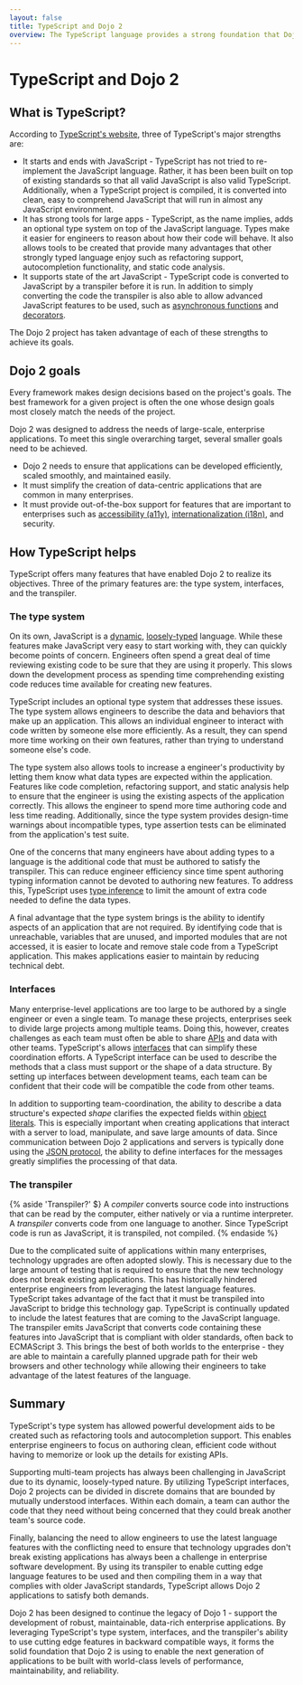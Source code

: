 ```yaml
---
layout: false
title: TypeScript and Dojo 2
overview: The TypeScript language provides a strong foundation that Dojo 2 has built upon to meet its goals. This article highlights Dojo 2's objectives and describes how TypeScript has helped those objectives become a reality.
---
```

# TypeScript and Dojo 2

## What is TypeScript?

According to [TypeScript's website](http://www.typescriptlang.org/index.html), three of TypeScript's major strengths are:

- It starts and ends with JavaScript - TypeScript has not tried to re-implement the JavaScript language. Rather, it has been been built on top of existing standards so that all valid JavaScript is also valid TypeScript. Additionally, when a TypeScript project is compiled, it is converted into clean, easy to comprehend JavaScript that will run in almost any JavaScript environment.
- It has strong tools for large apps - TypeScript, as the name implies, adds an optional type system on top of the JavaScript language. Types make it easier for engineers to reason about how their code will behave. It also allows tools to be created that provide many advantages that other strongly typed language enjoy such as refactoring support, autocompletion functionality, and static code analysis.
- It supports state of the art JavaScript - TypeScript code is converted to JavaScript by a transpiler before it is run. In addition to simply converting the code the transpiler is also able to allow advanced JavaScript features to be used, such as [asynchronous functions](https://developer.mozilla.org/en-US/docs/Web/JavaScript/Reference/Statements/async_function) and [decorators](http://www.typescriptlang.org/docs/handbook/decorators.html).

The Dojo 2 project has taken advantage of each of these strengths to achieve its goals.

## Dojo 2 goals

Every framework makes design decisions based on the project's goals. The best framework for a given project is often the one whose design goals most closely match the needs of the project.

Dojo 2 was designed to address the needs of large-scale, enterprise applications. To meet this single overarching target, several smaller goals need to be achieved.

- Dojo 2 needs to ensure that applications can be developed efficiently, scaled smoothly, and maintained easily.
- It must simplify the creation of data-centric applications that are common in many enterprises.
- It must provide out-of-the-box support for features that are important to enterprises such as [accessibility (a11y)](https://en.wikipedia.org/wiki/Computer_accessibility), [internationalization (i18n)](https://en.wikipedia.org/wiki/Internationalization_and_localization), and security.

## How TypeScript helps

TypeScript offers many features that have enabled Dojo 2 to realize its objectives. Three of the primary features are: the type system, interfaces, and the transpiler.

### The type system

On its own, JavaScript is a [dynamic](https://en.wikipedia.org/wiki/Dynamic_programming_language), [loosely-typed](https://en.wikipedia.org/wiki/Programming_language#Type_system) language. While these features make JavaScript very easy to start working with, they can quickly become points of concern. Engineers often spend a great deal of time reviewing existing code to be sure that they are using it properly. This slows down the development process as spending time comprehending existing code reduces time available for creating new features.

TypeScript includes an optional type system that addresses these issues. The type system allows engineers to describe the data and behaviors that make up an application. This allows an individual engineer to interact with code written by someone else more efficiently. As a result, they can spend more time working on their own features, rather than trying to understand someone else's code.

The type system also allows tools to increase a engineer's productivity by letting them know what data types are expected within the application. Features like code completion, refactoring support, and static analysis help to ensure that the engineer is using the existing aspects of the application correctly. This allows the engineer to spend more time authoring code and less time reading. Additionally, since the type system provides design-time warnings about incompatible types, type assertion tests can be eliminated from the application's test suite.

One of the concerns that many engineers have about adding types to a language is the additional code that must be authored to satisfy the transpiler. This can reduce engineer efficiency since time spent authoring typing information cannot be devoted to authoring new features. To address this, TypeScript uses [type inference](https://www.typescriptlang.org/docs/handbook/type-inference.html) to limit the amount of extra code needed to define the data types.

A final advantage that the type system brings is the ability to identify aspects of an application that are not required. By identifying code that is unreachable, variables that are unused, and imported modules that are not accessed, it is easier to locate and remove stale code from a TypeScript application. This makes applications easier to maintain by reducing technical debt.

### Interfaces

Many enterprise-level applications are too large to be authored by a single engineer or even a single team. To manage these projects, enterprises seek to divide large projects among multiple teams. Doing this, however, creates challenges as each team must often be able to share [APIs](https://en.wikipedia.org/wiki/Application_programming_interface) and data with other teams. TypeScript's allows [interfaces](https://www.typescriptlang.org/docs/handbook/interfaces.html) that can simplify these coordination efforts. A TypeScript interface can be used to describe the methods that a class must support or the shape of a data structure. By setting up interfaces between development teams, each team can be confident that their code will be compatible the code from other teams.

In addition to supporting team-coordination, the ability to describe a data structure's expected *shape* clarifies the expected fields within [object literals](https://engineer.mozilla.org/en-US/docs/Web/JavaScript/Guide/Grammar_and_types#Object_literals). This is especially important when creating applications that interact with a server to load, manipulate, and save large amounts of data. Since communication between Dojo 2 applications and servers is typically done using the [JSON protocol](http://www.json.org/), the ability to define interfaces for the messages greatly simplifies the processing of that data.

### The transpiler

{% aside 'Transpiler?' $}
A *compiler* converts source code into instructions that can be read by the computer, either natively or via a runtime interpreter. A *transpiler* converts code from one language to another. Since TypeScript code is run as JavaScript, it is transpiled, not compiled.
{% endaside %}

Due to the complicated suite of applications within many enterprises, technology upgrades are often adopted slowly. This is necessary due to the large amount of testing that is required to ensure that the new technology does not break existing applications. This has historically hindered enterprise engineers from leveraging the latest language features. TypeScript takes advantage of the fact that it must be transpiled into JavaScript to bridge this technology gap. TypeScript is continually updated to include the latest features that are coming to the JavaScript language. The transpiler emits JavaScript that converts code containing these features into JavaScript that is compliant with older standards, often back to ECMAScript 3. This brings the best of both worlds to the enterprise - they are able to maintain a carefully planned upgrade path for their web browsers and other technology while allowing their engineers to take advantage of the latest features of the language.

## Summary

TypeScript's type system has allowed powerful development aids to be created such as refactoring tools and autocompletion support. This enables enterprise engineers to focus on authoring clean, efficient code without having to memorize or look up the details for existing APIs.

Supporting multi-team projects has always been challenging in JavaScript due to its dynamic, loosely-typed nature. By utilizing TypeScript interfaces, Dojo 2 projects can be divided in discrete domains that are bounded by mutually understood interfaces. Within each domain, a team can author the code that they need without being concerned that they could break another team's source code.

Finally, balancing the need to allow engineers to use the latest language features with the conflicting need to ensure that technology upgrades don't break existing applications has always been a challenge in enterprise software development. By using its transpiler to enable cutting edge language features to be used and then compiling them in a way that complies with older JavaScript standards, TypeScript allows Dojo 2 applications to satisfy both demands.

Dojo 2 has been designed to continue the legacy of Dojo 1 - support the development of robust, maintainable, data-rich enterprise applications. By leveraging TypeScript's type system, interfaces, and the transpiler's ability to use cutting edge features in backward compatible ways, it forms the solid foundation that Dojo 2 is using to enable the next generation of applications to be built with world-class levels of performance, maintainability, and reliability.
